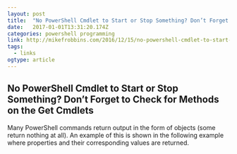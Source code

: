 ```yaml
---
layout: post
title:  "No PowerShell Cmdlet to Start or Stop Something? Don’t Forget to Check for Methods on the Get Cmdlets – Mike F Robbins"
date:   2017-01-01T13:31:20.174Z
categories: powershell programming
link: http://mikefrobbins.com/2016/12/15/no-powershell-cmdlet-to-start-or-stop-something-dont-forget-to-check-for-methods-on-the-get-cmdlets/
tags:
  - links
ogtype: article
---
```


## No PowerShell Cmdlet to Start or Stop Something? Don’t Forget to Check for Methods on the Get Cmdlets

Many PowerShell commands return output in the form of objects (some return nothing at all). An example of this is shown in the following example where properties and their corresponding values are returned.
